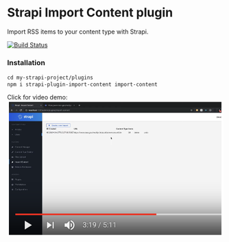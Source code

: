 # Strapi Import Content plugin

Import RSS items to your content type with Strapi.

[![Build Status](https://dev.azure.com/joebeuckman0156/strapi-plugin-import-content/_apis/build/status/jbeuckm.strapi-plugin-import-content?branchName=master)](https://dev.azure.com/joebeuckman0156/strapi-plugin-import-content/_build/latest?definitionId=1&branchName=master)

### Installation

```
cd my-strapi-project/plugins
npm i strapi-plugin-import-content import-content
```

Click for video demo:
[![Click for demo video](video_thumbnail.png)](https://youtu.be/NOFioYMKPJk)
